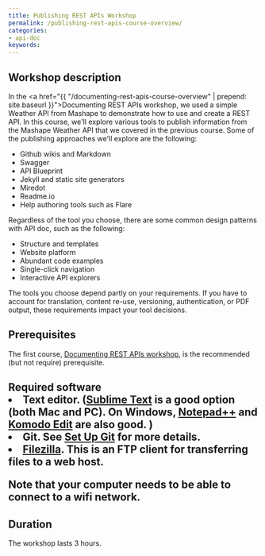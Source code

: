 ```yaml
---
title: Publishing REST APIs Workshop
permalink: /publishing-rest-apis-course-overview/
categories:
- api-doc
keywords: 
---
```


<h2>Workshop description</h2>

In the <a href="{{ "/documenting-rest-apis-course-overview" | prepend: site.baseurl }}">Documenting REST APIs workshop</a>, we used a simple Weather API from Mashape to demonstrate how to use and create a REST API. In this course, we'll explore various tools to publish information from the Mashape Weather API that we covered in the previous course. Some of the publishing approaches we'll explore are the following:

* Github wikis and Markdown
* Swagger
* API Blueprint
* Jekyll and static site generators
* Miredot
* Readme.io
* Help authoring tools such as Flare

Regardless of the tool you choose, there are some common design patterns with API doc, such as the following: 

* Structure and templates
* Website platform
* Abundant code examples
* Single-click navigation
* Interactive API explorers

The tools you choose depend partly on your requirements. If you have to account for translation, content re-use, versioning, authentication, or PDF output, these requirements impact your tool decisions.

<h2>Prerequisites</h2>
The first course, <a href="{{ "/documenting-rest-apis-course-overview" | prepend: site.baseurl }}">Documenting REST APIs workshop</a>, is the recommended (but not require) prerequisite. 

<h2>Required software</h2.

* **Text editor**. ([Sublime Text](http://www.sublimetext.com/) is a good option (both Mac and PC). On Windows, [Notepad++](https://notepad-plus-plus.org/) and [Komodo Edit](http://komodoide.com/komodo-edit/) are also good. )
* **Git**. See [Set Up Git](https://help.github.com/articles/set-up-git/) for more details. 
* **[Filezilla](https://filezilla-project.org/)**. This is an FTP client for transferring files to a web host.

Note that your computer needs to be able to connect to a wifi network.

<h2>Duration</h2>

The workshop lasts 3 hours.
